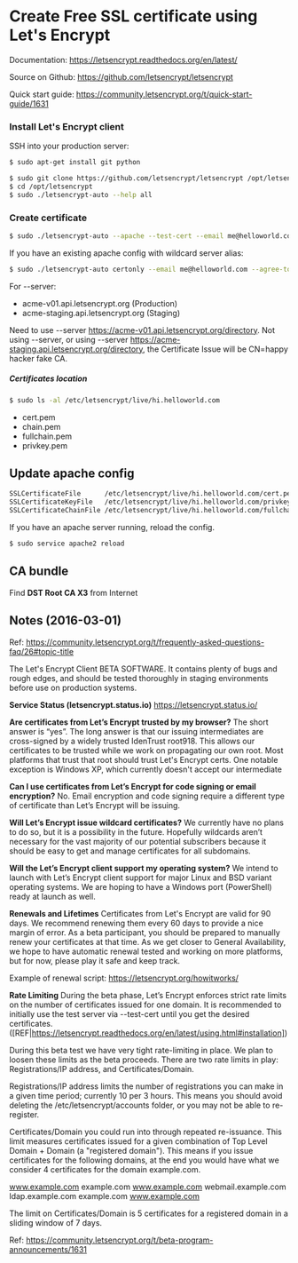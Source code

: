 # Create Free SSL certificate using Let's Encrypt

Documentation: https://letsencrypt.readthedocs.org/en/latest/

Source on Github: https://github.com/letsencrypt/letsencrypt

Quick start guide: https://community.letsencrypt.org/t/quick-start-guide/1631

### Install Let's Encrypt client

SSH into your production server:

```sh
$ sudo apt-get install git python
```

```sh
$ sudo git clone https://github.com/letsencrypt/letsencrypt /opt/letsencrypt
$ cd /opt/letsencrypt
$ sudo ./letsencrypt-auto --help all
```

### Create certificate

```sh
$ sudo ./letsencrypt-auto --apache --test-cert --email me@helloworld.com --agree-tos -d hi.helloworld.com
```

If you have an existing apache config with wildcard server alias:

```sh
$ sudo ./letsencrypt-auto certonly --email me@helloworld.com --agree-tos -d hi.helloworld.com --server https://acme-v01.api.letsencrypt.org/directory
```

For --server:
- acme-v01.api.letsencrypt.org (Production)
- acme-staging.api.letsencrypt.org (Staging)

Need to use --server https://acme-v01.api.letsencrypt.org/directory.
Not using --server, or using --server https://acme-staging.api.letsencrypt.org/directory, the Certificate Issue will be CN=happy hacker fake CA.

##### Certificates location

```sh
$ sudo ls -al /etc/letsencrypt/live/hi.helloworld.com
```

* cert.pem
* chain.pem
* fullchain.pem
* privkey.pem

## Update apache config

```sh
SSLCertificateFile      /etc/letsencrypt/live/hi.helloworld.com/cert.pem
SSLCertificateKeyFile   /etc/letsencrypt/live/hi.helloworld.com/privkey.pem
SSLCertificateChainFile /etc/letsencrypt/live/hi.helloworld.com/fullchain.pem
```

If you have an apache server running, reload the config.

```sh
$ sudo service apache2 reload
```

## CA bundle

Find **DST Root CA X3** from Internet


## Notes (2016-03-01)

Ref: https://community.letsencrypt.org/t/frequently-asked-questions-faq/26#topic-title

The Let's Encrypt Client BETA SOFTWARE. 
It contains plenty of bugs and rough edges, and should be tested thoroughly in staging environments before use on production systems.

**Service Status (letsencrypt.status.io)**
https://letsencrypt.status.io/

**Are certificates from Let’s Encrypt trusted by my browser?**
The short answer is “yes”.
The long answer is that our issuing intermediates are cross-signed by a widely trusted IdenTrust root918. This allows our certificates to be trusted while we work on propagating our own root. Most platforms that trust that root should trust Let's Encrypt certs. One notable exception is Windows XP, which currently doesn't accept our intermediate

**Can I use certificates from Let’s Encrypt for code signing or email encryption?**
No. Email encryption and code signing require a different type of certificate than Let’s Encrypt will be issuing.

**Will Let’s Encrypt issue wildcard certificates?**
We currently have no plans to do so, but it is a possibility in the future. Hopefully wildcards aren’t necessary for the vast majority of our potential subscribers because it should be easy to get and manage certificates for all subdomains.

**Will the Let’s Encrypt client support my operating system?**
We intend to launch with Let’s Encrypt client support for major Linux and BSD variant operating systems. We are hoping to have a Windows port (PowerShell) ready at launch as well.

**Renewals and Lifetimes**
Certificates from Let's Encrypt are valid for 90 days. We recommend renewing them every 60 days to provide a nice margin of error. As a beta participant, you should be prepared to manually renew your certificates at that time. As we get closer to General Availability, we hope to have automatic renewal tested and working on more platforms, but for now, please play it safe and keep track.

Example of renewal script: https://letsencrypt.org/howitworks/

**Rate Limiting**
During the beta phase, Let’s Encrypt enforces strict rate limits on the number of certificates issued for one domain. It is recommended to initially use the test server via --test-cert until you get the desired certificates. ([REF|https://letsencrypt.readthedocs.org/en/latest/using.html#installation])

During this beta test we have very tight rate-limiting in place. We plan to loosen these limits as the beta proceeds.
There are two rate limits in play: Registrations/IP address, and Certificates/Domain.

Registrations/IP address limits the number of registrations you can make in a given time period; currently 10 per 3 hours. This means you should avoid deleting the /etc/letsencrypt/accounts folder, or you may not be able to re-register.

Certificates/Domain you could run into through repeated re-issuance. This limit measures certificates issued for a given combination of Top Level Domain + Domain (a "registered domain"). This means if you issue certificates for the following domains, at the end you would have what we consider 4 certificates for the domain example.com.

www.example.com
example.com www.example.com
webmail.example.com ldap.example.com
example.com www.example.com

The limit on Certificates/Domain is 5 certificates for a registered domain in a sliding window of 7 days. 

Ref: https://community.letsencrypt.org/t/beta-program-announcements/1631
